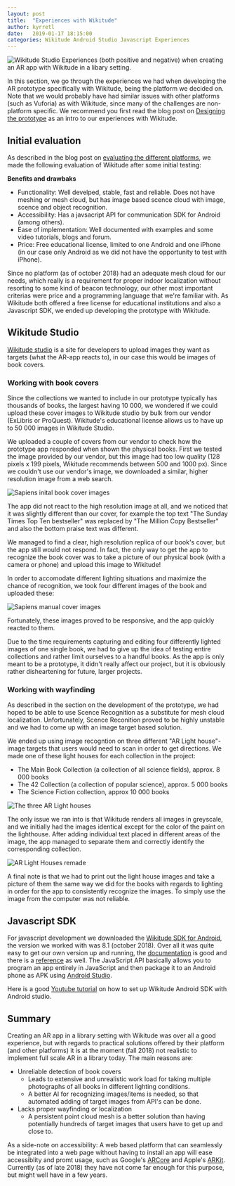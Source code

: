 ```yaml
---
layout: post
title:  "Experiences with Wikitude"
author: kyrretl
date:   2019-01-17 18:15:00
categories: Wikitude Android Studio Javascript Experiences
---
```


![Wikitude Studio](https://scriptotek.github.io/ar-project/assets/wikitude_studio.png "Images of book covers and location targets in Wikitude Studio")
Experiences (both positive and negative) when creating an AR app with Wikitude in a libary setting.
<!-- more -->

In this section, we go through the experiences we had when developing the AR prototype specifically with Wikitude, being the platform we decided on. Note that we would probably have had similar issues with other platforms (such as Vuforia) as with Wikitude, since many of the challenges are non-platform specific. We recommend you first read the blog post on [Designing the prototype](https://scriptotek.github.io/ar-project/blog/2019/01/17/wikitude.html) as an intro to our experiences with Wikitude.

## Initial evaluation

As described in the blog post on [evaluating the different platforms](https://scriptotek.github.io/ar-project/platform-evaluation/), we made the following evaluation of Wikitude after some initial testing:

**Benefits and drawbaks** 
* Functionality: Well develped, stable, fast and reliable. Does not have meshing or mesh cloud, but has image based scence cloud with image, scence and object recognition.
* Accessibility: Has a javsacript API for communication SDK for Android (among others).
* Ease of implementation: Well documented with examples and some video tutorials, blogs and forum.
* Price: Free educational license, limited to one Android and one iPhone (in our case only Android as we did not have the opportunity to test with iPhone).

Since no platform (as of october 2018) had an adequate mesh cloud for our needs, which really is a requirement for proper indoor localization without resorting to some kind of beacon technology, our other most important criterias were price and a programming language that we're familiar with. As Wikitude both offered a free license for educational institutions and also a Javascript SDK, we ended up developing the prototype with Wikitude.

## Wikitude Studio

[Wikitude studio](https://www.wikitude.com/external/doc/documentation/studio/introduction.html#introduction-to-studio) is a site for developers to upload images they want as targets (what the AR-app reacts to), in our case this would be images of book covers.

### Working with book covers

Since the collections we wanted to include in our prototype typically has thousands of books, the largest having 10 000, we wondered if we could upload these cover images to Wikitude studio by bulk from our vendor (ExLibris or ProQuest). Wikitude's educational license allows us to have up to 50 000 images in Wikitude Studio. 

We uploaded a couple of covers from our vendor to check how the prototype app responded when shown the physical books.
First we tested the image provided by our vendor, but this image had too low quality (128 pixels x 199 pixels, Wikitude recommends between 500 and 1000 px). Since we couldn't use our vendor's image, we downloaded a similar, higher resolution image from a web search. 

![Sapiens inital book cover images](https://scriptotek.github.io/ar-project/assets/sapiens_bad_covers.png)

The app did not react to the high resolution image at all, and we noticed that it was slightly different than our cover, for example the top text "The Sunday Times Top Ten bestseller" was replaced by "The Million Copy Bestseller" and also the bottom praise text was different.

We managed to find a clear, high resolution replica of our book's cover, but the app still would not respond. In fact, the only way to get the app to recognize the book cover was to take a picture of our physical book (with a camera or phone) and upload this image to Wikitude!

In order to accomodate different lighting situations and maximize the chance of recognition, we took four different images of the book and uploaded these:

![Sapiens manual cover images](https://scriptotek.github.io/ar-project/assets/sapiens_all_real_covers.png)

Fortunately, these images proved to be responsive, and the app quickly reacted to them.

Due to the time requirements capturing and editing four differently lighted images of one single book, we had to give up the idea of testing entire collections and rather limit ourselves to a handful books. As the app is only meant to be a prototype, it didn't really affect our project, but it is obviously rather disheartening for future, larger projects.

### Working with wayfinding

As described in the section on the development of the prototype, we had hoped to be able to use Scence Recognition as a substitute for mesh cloud localization. Unfortunately, Scence Reconition proved to be highly unstable and we had to come up with an image target based solution.

We ended up using image recogntion on three different "AR Light house"-image targets that users would need to scan in order to get directions.
We made one of these light houses for each collection in the project:

* The Main Book Collection (a collection of all science fields), approx. 8 000 books
* The 42 Collection (a collection of popular science), approx. 5 000 books
* The Science Fiction collection, approx 10 000 books

![The three AR Light houses](https://scriptotek.github.io/ar-project/assets/AR_lighthouses.png)

The only issue we ran into is that Wikitude renders all images in greyscale, and we initially had the images identical except for the color of the paint on the lighthouse. After adding individual text placed in different areas of the image, the app managed to separate them and correctly identify the corresponding collection.

![AR Light Houses remade](https://scriptotek.github.io/ar-project/assets/AR-lighthouses_corrected.png)

A final note is that we had to print out the light house images and take a picture of them the same way we did for the books with regards to lighting in order for the app to consistently recognize the images. To simply use the image from the computer was not reliable.

## Javascript SDK

For javascript development we downloaded the [Wikitude SDK for Android](https://www.wikitude.com/download-wikitude-sdk-for-android/), the version we worked with was 8.1 (october 2018).
Over all it was quite easy to get our own version up and running, the [documentation](https://www.wikitude.com/external/doc/documentation/latest/android/gettingstartedandroid.html) is good and there is a [reference](https://www.wikitude.com/external/doc/documentation/latest/Reference/JavaScript%20API/index.html) as well.
The JavaScript API basically allows you to program an app entirely in JavaScript and then package it to an Android phone as APK using [Android Studio](https://developer.android.com/studio/).

Here is a good [Youtube tutorial](https://www.youtube.com/watch?v=ux4HbnUjNMc&t=23s) on how to set up Wikitude Android SDK with Android studio.

## Summary
Creating an AR app in a library setting with Wikitude was over all a good experience, but with regards to practical solutions offered by their platform (and other platforms) it is at the moment (fall 2018) not realistic to implement full scale AR in a library today. The main reasons are:

* Unreliable detection of book covers
  * Leads to extensive and unrealistic work load for taking multiple photographs of all books in different lighting conditions.
  * A better AI for recognizing images/items is needed, so that automated adding of target images from API's can be done.
* Lacks proper wayfinding or localization
  * A persistent point cloud mesh is a better solution than having potentially hundreds of target images that users have to get up and close to. 

As a side-note on accessibility: A web based platform that can seamlessly be integrated into a web page without having to install an app will ease accessiblity and promt usage, such as Google's [ARCore](https://developers.google.com/ar/) and Apple's [ARKit](https://developer.apple.com/arkit/). Currently (as of late 2018) they have not come far enough for this purpose, but might well have in a few years.






